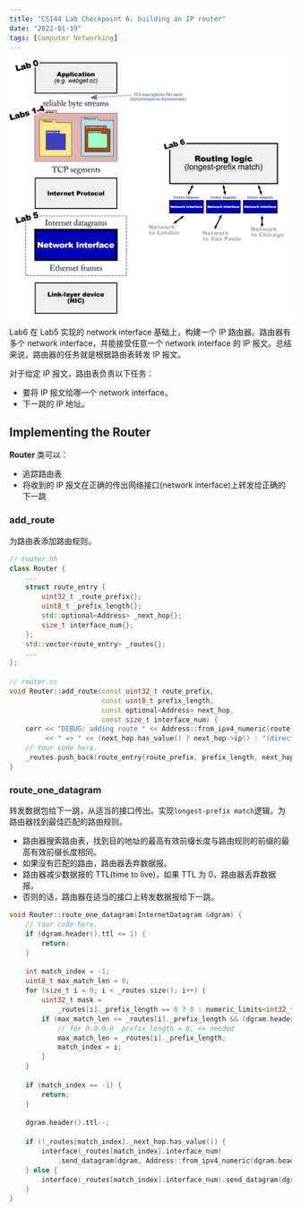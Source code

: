 ```yaml
---
title: "CS144 Lab Checkpoint 6: building an IP router"
date: "2022-01-19"
tags: [Computer Networking]
---
```


![lab-overview](/net/cs144-lab5/lab-overview.png)

Lab6 在 Lab5 实现的 network interface 基础上，构建一个 IP 路由器。路由器有多个 network interface，并能接受任意一个 network interface 的 IP 报文。总结来说，路由器的任务就是根据路由表转发 IP 报文。

对于给定 IP 报文，路由表负责以下任务：
- 要将 IP 报文给哪一个 network interface。
- 下一跳的 IP 地址。

## Implementing the Router

**Router** 类可以：
- 追踪路由表
- 将收到的 IP 报文在正确的传出网络接口(network interface)上转发给正确的下一跳

### add_route

为路由表添加路由规则。

```c++
// router.hh
class Router {
    ...
    struct route_entry {
        uint32_t _route_prefix{};
        uint8_t _prefix_length{};
        std::optional<Address> _next_hop{};
        size_t interface_num{};
    };
    std::vector<route_entry> _routes{};
    ...
};

// router.cc
void Router::add_route(const uint32_t route_prefix,
                       const uint8_t prefix_length,
                       const optional<Address> next_hop,
                       const size_t interface_num) {
    cerr << "DEBUG: adding route " << Address::from_ipv4_numeric(route_prefix).ip() << "/" << int(prefix_length)
         << " => " << (next_hop.has_value() ? next_hop->ip() : "(direct)") << " on interface " << interface_num << "\n";
    // Your code here.
    _routes.push_back(route_entry{route_prefix, prefix_length, next_hop, interface_num});
}
```

### route_one_datagram

转发数据包给下一跳，从适当的接口传出。实现`longest-prefix match`逻辑，为路由器找到最佳匹配的路由规则。
- 路由器搜索路由表，找到目的地址的最高有效前缀长度与路由规则的前缀的最高有效前缀长度相同。
- 如果没有匹配的路由，路由器丢弃数据报。
- 路由器减少数据报的 TTL(time to live)，如果 TTL 为 0，路由器丢弃数据报。
- 否则的话，路由器在适当的接口上转发数据报给下一跳。

```c++
void Router::route_one_datagram(InternetDatagram &dgram) {
    // Your code here.
    if (dgram.header().ttl <= 1) {
        return;
    }

    int match_index = -1;
    uint8_t max_match_len = 0;
    for (size_t i = 0; i < _routes.size(); i++) {
        uint32_t mask =
            _routes[i]._prefix_length == 0 ? 0 : numeric_limits<int32_t>::min() >> (_routes[i]._prefix_length - 1);
        if (max_match_len <= _routes[i]._prefix_length && (dgram.header().dst & mask) == _routes[i]._route_prefix) {
            // for 0.0.0.0 _prefix_length = 0, <= needed
            max_match_len = _routes[i]._prefix_length;
            match_index = i;
        }
    }

    if (match_index == -1) {
        return;
    }

    dgram.header().ttl--;

    if (!_routes[match_index]._next_hop.has_value()) {
        interface(_routes[match_index].interface_num)
            .send_datagram(dgram, Address::from_ipv4_numeric(dgram.header().dst));
    } else {
        interface(_routes[match_index].interface_num).send_datagram(dgram, _routes[match_index]._next_hop.value());
    }
}
```
